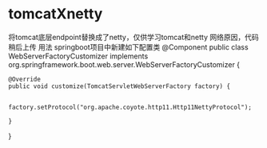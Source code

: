 # tomcatXnetty
将tomcat底层endpoint替换成了netty，仅供学习tomcat和netty
网络原因，代码稍后上传
用法 springboot项目中新建如下配置类
@Component
public class WebServerFactoryCustomizer
		implements org.springframework.boot.web.server.WebServerFactoryCustomizer<TomcatServletWebServerFactory> {

	@Override
	public void customize(TomcatServletWebServerFactory factory) {

		factory.setProtocol("org.apache.coyote.http11.Http11NettyProtocol");

	}

}